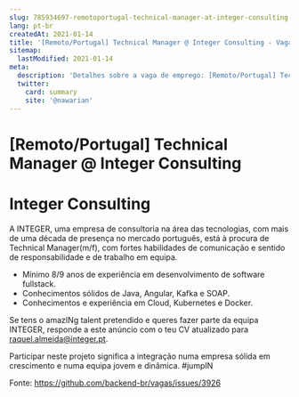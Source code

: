 ```yaml
---
slug: 785934697-remotoportugal-technical-manager-at-integer-consulting
lang: pt-br
createdAt: 2021-01-14
title: '[Remoto/Portugal] Technical Manager @ Integer Consulting - Vaga de Emprego'
sitemap:
  lastModified: 2021-01-14
meta:
  description: 'Detalhes sobre a vaga de emprego: [Remoto/Portugal] Technical Manager @ Integer Consulting'
  twitter:
    card: summary
    site: '@nawarian'
---
```


# [Remoto/Portugal] Technical Manager @ Integer Consulting

# Integer Consulting

A INTEGER, uma empresa de consultoria na área das tecnologias, com mais de uma década de presença no mercado português, está à procura de Technical Manager(m/f), com fortes habilidades de comunicação e sentido de responsabilidade e de trabalho em equipa.

-  Mínimo 8/9 anos de experiência em desenvolvimento de software fullstack.
-  Conhecimentos sólidos de Java, Angular, Kafka e SOAP.
-  Conhecimentos e experiência em Cloud, Kubernetes e Docker.

Se tens o amazINg talent pretendido e queres fazer parte da equipa INTEGER, responde a este anúncio com o teu CV atualizado para raquel.almeida@integer.pt.

Participar neste projeto significa a integração numa empresa sólida em crescimento e numa equipa jovem e dinâmica. #jumpIN

Fonte: https://github.com/backend-br/vagas/issues/3926